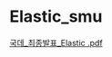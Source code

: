 # Elastic_smu
[국데_최종발표_Elastic .pdf](https://github.com/01seoyoung/-/files/11526865/_._Elastic.pdf)
